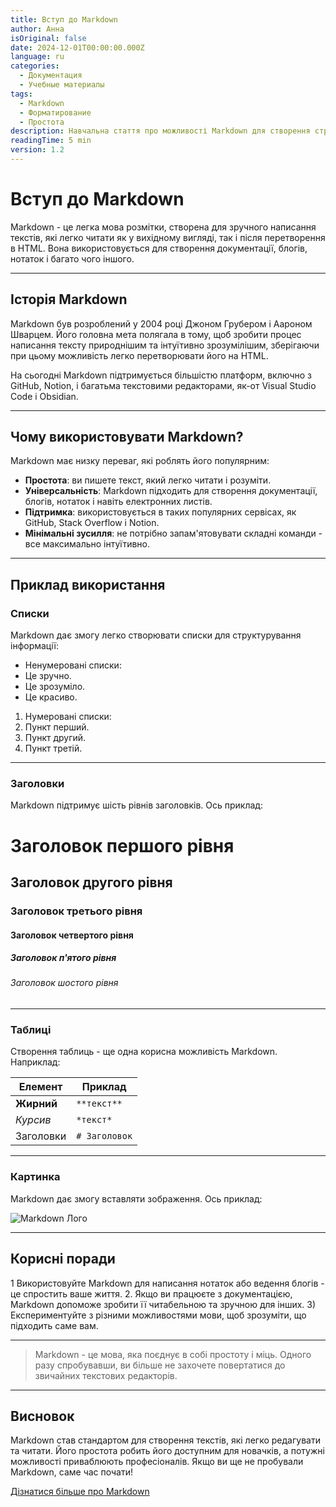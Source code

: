 ```yaml
---
title: Вступ до Markdown
author: Анна
isOriginal: false
date: 2024-12-01T00:00:00.000Z
language: ru
categories:
  - Документация
  - Учебные материалы
tags:
  - Markdown
  - Форматирование
  - Простота
description: Навчальна стаття про можливості Markdown для створення структурованого тексту.
readingTime: 5 min
version: 1.2
---
```


# Вступ до Markdown

Markdown - це легка мова розмітки, створена для зручного написання текстів, які легко читати як у вихідному вигляді, так і після перетворення в HTML. Вона використовується для створення документації, блогів, нотаток і багато чого іншого.

---

## Історія Markdown

Markdown був розроблений у 2004 році Джоном Грубером і Аароном Шварцем. Його головна мета полягала в тому, щоб зробити процес написання тексту природнішим та інтуїтивно зрозумілішим, зберігаючи при цьому можливість легко перетворювати його на HTML.

На сьогодні Markdown підтримується більшістю платформ, включно з GitHub, Notion, і багатьма текстовими редакторами, як-от Visual Studio Code і Obsidian.

---

## Чому використовувати Markdown?

Markdown має низку переваг, які роблять його популярним:

- **Простота**: ви пишете текст, який легко читати і розуміти.
- **Універсальність**: Markdown підходить для створення документації, блогів, нотаток і навіть електронних листів.
- **Підтримка**: використовується в таких популярних сервісах, як GitHub, Stack Overflow і Notion.
- **Мінімальні зусилля**: не потрібно запам'ятовувати складні команди - все максимально інтуїтивно.

---

## Приклад використання

### Списки

Markdown дає змогу легко створювати списки для структурування інформації:

- Ненумеровані списки:
- Це зручно.
- Це зрозуміло.
- Це красиво.

1. Нумеровані списки:
1. Пункт перший.
2. Пункт другий.
3. Пункт третій.

---

### Заголовки

Markdown підтримує шість рівнів заголовків. Ось приклад:

# Заголовок першого рівня
## Заголовок другого рівня
### Заголовок третього рівня
#### Заголовок четвертого рівня
##### Заголовок п'ятого рівня
###### Заголовок шостого рівня

---

### Таблиці

Створення таблиць - ще одна корисна можливість Markdown. Наприклад:

| Елемент | Приклад |
|--------------|----------------------------|
| **Жирний** | `**текст**` |
| *Курсив* | `*текст*` |
| Заголовки | `# Заголовок` |

---

### Картинка

Markdown дає змогу вставляти зображення. Ось приклад:

![Markdown Лого](https://upload.wikimedia.org/wikipedia/commons/4/48/Markdown-mark.svg)

---

## Корисні поради

1 Використовуйте Markdown для написання нотаток або ведення блогів - це спростить ваше життя.
2. Якщо ви працюєте з документацією, Markdown допоможе зробити її читабельною та зручною для інших.
3) Експериментуйте з різними можливостями мови, щоб зрозуміти, що підходить саме вам.

---

> Markdown - це мова, яка поєднує в собі простоту і міць. Одного разу спробувавши, ви більше не захочете повертатися до звичайних текстових редакторів.

---

## Висновок

Markdown став стандартом для створення текстів, які легко редагувати та читати. Його простота робить його доступним для новачків, а потужні можливості приваблюють професіоналів. Якщо ви ще не пробували Markdown, саме час почати!

[Дізнатися більше про Markdown](https://ru.wikipedia.org/wiki/Markdown)
